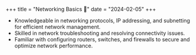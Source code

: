 +++
title = "Networking Basics 🥇"
date = "2024-02-05"
+++

- Knowledgeable in networking protocols, IP addressing, and subnetting for efficient network management.
- Skilled in network troubleshooting and resolving connectivity issues.
- Familiar with configuring routers, switches, and firewalls to secure and optimize network performance.